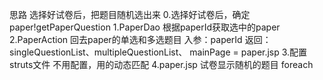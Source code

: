 思路
    选择好试卷后，把题目随机选出来
0.选择好试卷后，确定 
    paper!getPaperQuestion
1.PaperDao
    根据paperId获取选中的paper
2.PaperAction
    回去paper的单选和多选题目
    入参：paperId
    返回：singleQuestionList、multipleQuestionList、
        mainPage = paper.jsp
3.配置struts文件
    不用配置，用的动态匹配
4.paper.jsp
    试卷显示随机的题目 foreach




    
    